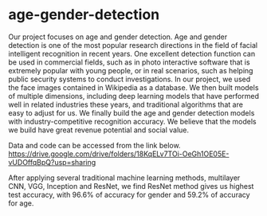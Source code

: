 # age-gender-detection

Our project focuses on age and gender detection. Age and gender detection is one of the most popular research directions in the field of facial intelligent recognition in recent years. One excellent detection function can be used in commercial fields, such as in photo interactive software that is extremely popular with young people, or in real scenarios, such as helping public security systems to conduct investigations. In our project, we used the face images contained in Wikipedia as a database. We then built models of multiple dimensions, including deep learning models that have performed well in related industries these years, and traditional algorithms that are easy to adjust for us. We finally build the age and gender detection models with industry-competitive recognition accuracy. We believe that the models we build have great revenue potential and social value.

Data and code can be accessed from the link below.
https://drive.google.com/drive/folders/18KqELv7TOi-OeGh1OE05E-vUDOffqBpQ?usp=sharing

After applying several traditional machine learning methods, multilayer CNN, VGG, Inception and ResNet, we find ResNet method gives us highest test accuracy, with 96.6% of accuracy for gender and 59.2% of accuracy for age.
